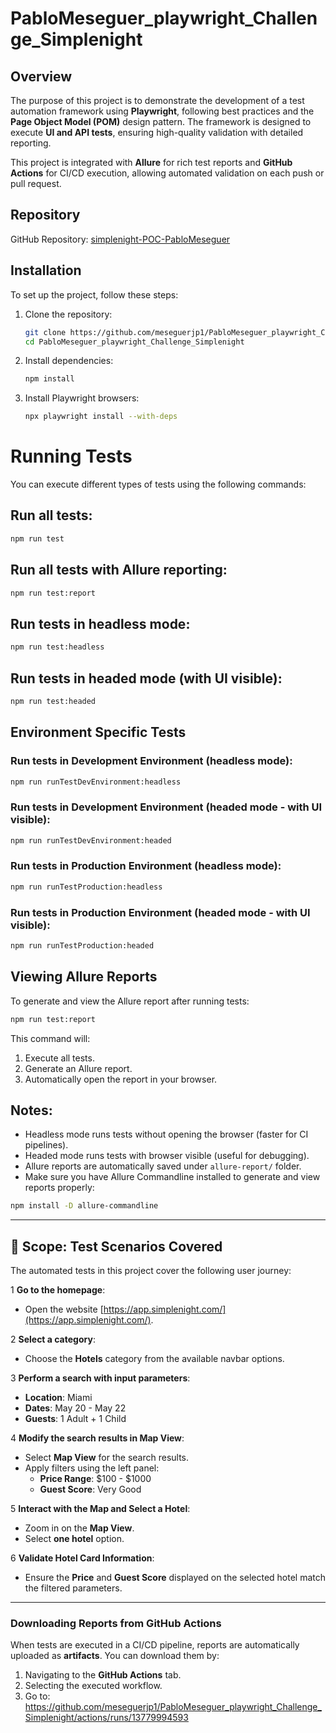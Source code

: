 # PabloMeseguer_playwright_Challenge_Simplenight

## Overview

The purpose of this project is to demonstrate the development of a test automation framework using **Playwright**, following best practices and the **Page Object Model (POM)** design pattern. The framework is designed to execute **UI and API tests**, ensuring high-quality validation with detailed reporting.

This project is integrated with **Allure** for rich test reports and **GitHub Actions** for CI/CD execution, allowing automated validation on each push or pull request.

## Repository

GitHub Repository: [simplenight-POC-PabloMeseguer](https://github.com/meseguerjp1/PabloMeseguer_playwright_Challenge_Simplenight)

## Installation

To set up the project, follow these steps:

1. Clone the repository:
   ```sh
   git clone https://github.com/meseguerjp1/PabloMeseguer_playwright_Challenge_Simplenight.git
   cd PabloMeseguer_playwright_Challenge_Simplenight
   ```
2. Install dependencies:
   ```sh
   npm install
   ```
3. Install Playwright browsers:
   ```sh
   npx playwright install --with-deps
   ```

# Running Tests

You can execute different types of tests using the following commands:

## Run all tests:
```bash
npm run test
```

## Run all tests with Allure reporting:
```bash
npm run test:report
```

## Run tests in headless mode:
```bash
npm run test:headless
```

## Run tests in headed mode (with UI visible):
```bash
npm run test:headed
```

## Environment Specific Tests

### Run tests in Development Environment (headless mode):
```bash
npm run runTestDevEnvironment:headless
```

### Run tests in Development Environment (headed mode - with UI visible):
```bash
npm run runTestDevEnvironment:headed
```

### Run tests in Production Environment (headless mode):
```bash
npm run runTestProduction:headless
```

### Run tests in Production Environment (headed mode - with UI visible):
```bash
npm run runTestProduction:headed
```

## Viewing Allure Reports

To generate and view the Allure report after running tests:

```bash
npm run test:report
```

This command will:
1. Execute all tests.
2. Generate an Allure report.
3. Automatically open the report in your browser.

## Notes:
- Headless mode runs tests without opening the browser (faster for CI pipelines).
- Headed mode runs tests with browser visible (useful for debugging).
- Allure reports are automatically saved under `allure-report/` folder.
- Make sure you have Allure Commandline installed to generate and view reports properly:
```bash
npm install -D allure-commandline
```

---

## 🔹 **Scope: Test Scenarios Covered**
The automated tests in this project cover the following user journey:

1️ **Go to the homepage**:  
   - Open the website [https://app.simplenight.com/](https://app.simplenight.com/).  

2️ **Select a category**:  
   - Choose the **Hotels** category from the available navbar options.  

3️ **Perform a search with input parameters**:  
   - **Location**: Miami  
   - **Dates**: May 20 - May 22  
   - **Guests**: 1 Adult + 1 Child  

4️ **Modify the search results in Map View**:  
   - Select **Map View** for the search results.  
   - Apply filters using the left panel:  
     - **Price Range**: $100 - $1000  
     - **Guest Score**: Very Good  

5️ **Interact with the Map and Select a Hotel**:  
   - Zoom in on the **Map View**.  
   - Select **one hotel** option.  

6️ **Validate Hotel Card Information**:  
   - Ensure the **Price** and **Guest Score** displayed on the selected hotel match the filtered parameters.  

---

### **Downloading Reports from GitHub Actions**
When tests are executed in a CI/CD pipeline, reports are automatically uploaded as **artifacts**. You can download them by:

1. Navigating to the **GitHub Actions** tab.
2. Selecting the executed workflow.
3. Go to: https://github.com/meseguerjp1/PabloMeseguer_playwright_Challenge_Simplenight/actions/runs/13779994593



